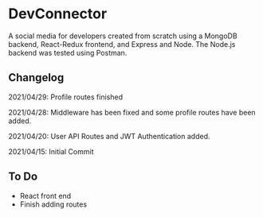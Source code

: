 # DevConnector

A social media for developers created from scratch using a MongoDB backend, React-Redux frontend, and Express and Node.
The Node.js backend was tested using Postman.

## Changelog

2021/04/29: Profile routes finished

2021/04/28: Middleware has been fixed and some profile routes have been added.

2021/04/20: User API Routes and JWT Authentication added.

2021/04/15: Initial Commit

## To Do

- React front end
- Finish adding routes
